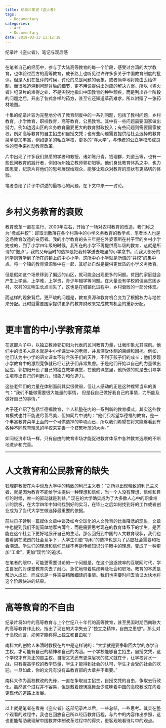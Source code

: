 ```yaml
---
title: 纪录片笔记《盗火者》
tags:
  - Documentary
categories:
  - Art
  - Documentary
date: 2019-03-23 11:12:18
---
```

纪录片《盗火者》，笔记与观后感

***

<!--more-->


在笔者自己的经历中，参与了大陆高等教育的每一个阶段，感受过台湾的大学教育，也体验过西方的高等教育，成长路上也听见过许许多多关于中国教育制度的批评。但是人们在批评的时候，讨论的总是问题的表象，或者简单地将原由丢给体制，而很难追溯到问题背后的细节，更不用说提供出对应的解决方案。所以《盗火者》纪录片的难得之处，不是尖锐地指出中国教育的种种顽疾，而是列出各个阶段的问题之后，开出了各式各样的药方，甚至它还知道草药难求，所以附赠了一张药材地图。

十集的纪录片较为完整地分析了教育制度中的一系列问题，包括了教材问题，乡村教育，小学教育，职校教育，高等教育，公民教育。其中有一些问题需要国家做出努力，例如边远山区的义务教育需要更大的教育财政投入；有些问题则需要国家放权，例如高等教育的自主招生和自授文凭；也有些问题需要提供给社会选择的教育菜单更加丰富，例如更多的私立学校，更多的“洋大学”，与传统的公立学校形成良性的竞争来推动教育改革。

片中出现了许多我们熟悉的学者和教授，诸如陈丹青，钱理群，刘道玉等，也有一些民间教育的践行者，例如杭州独立教师郭初阳等。他们身处教育体系之中，也力图思变，纪录片将他们的思考展现给观众，能够让观众对教育的现状有更贴切的体验。

笔者总结了片子中讲述的最核心的问题，在下文中来一一讨论。

***

# 乡村义务教育的衰败

教育改革一直在进行，2000年左右，开始了一场对农村教育的改造，我们称之为“撤点并校”：即取消散落在各个村落中的小学义务教育的教学点，笔者本人也是这场教育改造的亲历者。我的小学教育的头三年是在外婆家所在村子里的乡村小学完成的，到了小学四年级的时候，我所在的小学不再提供高年级的教育，这就是所谓的“撤点”。我的父母当时的选择是把我转学送去城里的小学念书。而我大部分的同学则转学到了所在的镇上的中心小学，这所中心小学就是所谓的“并校”的集中点。将一个镇的教育资源集中在一起，其好处自然是提供更优质的小学义务教育。

但是假如这个场景移到了偏远的山区，就可能会出现更多的问题。贫困的家庭就会产生上学远，上学难，上学贵，青少年辍学等问题。在大量没有学校的偏远贫困乡村，农村的文明生长点消失了，这也是在城镇化进程中，乡村衰败的一部分体现。

而这样的现象背后，更严峻的问题是，教育资源和教育机会变为了根据权力与地位来分配。此时就需要国家提供更多的教育财政来完成教育机会的重新分配。

***

# 更丰富的中小学教育菜单

在这部片子中，以独立教师郭初阳为代表的民间教育力量，让我印象尤其深刻。他们中的很多人原本就是中小学课堂中的老师，并且深受体制的束缚和困扰。例如，他们认为中小学的语文课本不符合孩子们的天性，不利于孩子们的成长；他们发现小学教育中的激烈竞争就已经让孩子们非常焦虑。于是他们开始以自己的力量做出回应。郭初阳开设了自己的独立教学课堂，在他的课堂里，他所做的就是去引导学生培养出自己的判断力，想象力和创造力。

这些老师们的力量在体制面前其实很微弱，但让人感动的正是这种螳臂当车的勇气：“我们不能做需要很大能量的事情， 但是我自己做好我自己的事情，力所能及做好自己的事情，”

片子还介绍了包括华德福教育，个人私塾在内的一系列新的教育模式。其实这些教育模式也并不能说尽善尽美，但如同片中说的：“他们只希望华德福的教育，是一个丰富教育菜单上面的一个可供选择的单项而已，所以我们希望在将来能够看到有各种不同教育理念的学校来完善一个枝繁叶茂的大树。”

如同经济市场一样，只有自由的教育市场才能促进教育体系中各种教育选项的不断地进步和完善。

***

# 人文教育和公民教育的缺失

钱理群教授在片中谈及大学中的精致的利己主义者：“之所以出现精致的利己主义者，就是因为教育不能给学生提供一种理想和信仰，当一个人没有理想，信仰和目标的时候，唯一的驱动就是利益。” 现在的大学确实成为了大多数人心中的职业培训的跳板，在大学四年中如何找到好的实习，在毕业之后如何找到好的工作或者创业成为了当代大学生做选择最重要的依据。

前些日子读到一篇媒体文章中谈及如今全球化的人文教育的比重降低的现象，文章中也提到我们不能简单地厚古薄今，而是需要思考现在的教育体系下的学生，是否能在这个社会下更好地展开自己的生活。那么回归到中国的人文教育现状，我们也要看到在激烈的社会竞争下，大学生们更“功利”的选择也是为了适应社会需要和社会潮流。学生们的理想和信仰已经不再是传统知识分子眼中的理想，变成了一种更加“工业”，更加“现代”的追求。

在笔者的眼中，可能更需要讨论的一个问题是，在这个追逐效率的互联网时代，学生自发的对课堂教育失去了耐心，急忙地带着焦虑奔赴社会和职场。教育的本质是帮助人成长，而成长是一件需要精雕细琢的事情。我们也需要时间去验证太快地将这个阶段快进的结果。

***

# 高等教育的不自由

纪录片将如今的高等教育与上个世纪八十年代的高等教育，甚至民国时期西南联大的高等教育作比较，指出了现在的大学失去了“独立之精神，自由之思想”。那么对于高校而言，如何才能称得上独立和自由呢？

南科大的创始人朱清时教授在片中是这样说的：“大学就是要争取回大学的办学自主权，才可能有自己的精神和自己的内涵。一个学校能够自主招生，自授文凭，这个学校才有真正的自主权。自授文凭还有更深层次的意义就在于，让学校背水一战，只有提高学校的教学质量，学生才能得到社会的认可，学生才会受的社会的欢迎。一旦如此，你的文凭有没有盖教育部的大章并不重要。” 

南科大作为高校教改的先锋，一直在争取自主招生，自授文凭的自由，争取去行政化。虽然这个过程并不容易，但是戴着镣铐跳舞至少意味着中国的高校教改在向着更现代的道路上发展。

***

以上就是笔者在看完《盗火者》这部纪录片以后，一些总结，一些思考。其实在整个观看的过程中，我也在回放自己所以经历教育历程，与片中的内容作出参照，这也更能帮助我理解中国教育体制改革过程中的得失，更客观地看待片中的观点。
